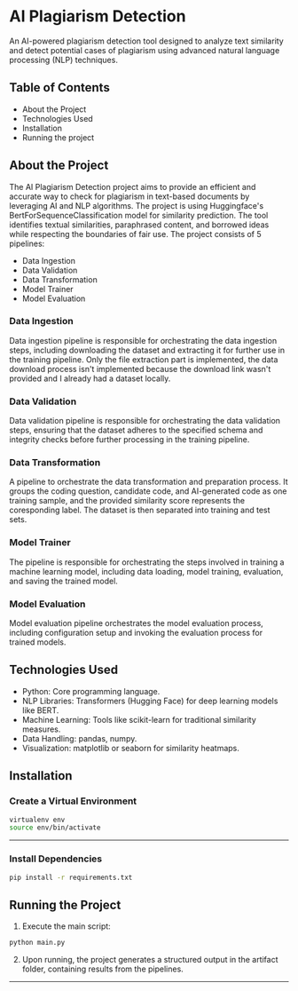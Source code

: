 # AI Plagiarism Detection

An AI-powered plagiarism detection tool designed to analyze text similarity and detect potential cases of plagiarism using advanced natural language processing (NLP) techniques.

## Table of Contents
- About the Project
- Technologies Used
- Installation
- Running the project

## About the Project
The AI Plagiarism Detection project aims to provide an efficient and accurate way to check for plagiarism in text-based documents by leveraging AI and NLP algorithms. The project is using Huggingface's BertForSequenceClassification model for similarity prediction. The tool identifies textual similarities, paraphrased content, and borrowed ideas while respecting the boundaries of fair use. The project consists of 5 pipelines:
- Data Ingestion
- Data Validation
- Data Transformation
- Model Trainer
- Model Evaluation

### Data Ingestion
Data ingestion pipeline is responsible for orchestrating the data ingestion steps, including downloading the dataset and extracting it for further use in the training pipeline. Only the file extraction part is implemented, the data download process isn't implemented because the download link wasn't provided and I already had a dataset locally.

### Data Validation
Data validation pipeline is responsible for orchestrating the data validation steps, ensuring that the dataset adheres to the specified schema and integrity checks before further processing in the training pipeline.

### Data Transformation
A pipeline to orchestrate the data transformation and preparation process. It groups the coding question, candidate code, and AI-generated code as one training sample, and the provided similarity score represents the coresponding label. The dataset is then separated into training and test sets.

### Model Trainer
The pipeline is responsible for orchestrating the steps involved in training a machine learning model, including data loading, model training, evaluation, and saving the trained model.

### Model Evaluation
Model evaluation pipeline orchestrates the model evaluation process, including configuration setup and invoking the evaluation process for trained models.

## Technologies Used
- Python: Core programming language.
- NLP Libraries: Transformers (Hugging Face) for deep learning models like BERT.
- Machine Learning: Tools like scikit-learn for traditional similarity measures.
- Data Handling: pandas, numpy.
- Visualization: matplotlib or seaborn for similarity heatmaps.

## Installation

### Create a Virtual Environment
```bash
virtualenv env
source env/bin/activate
```

---

### Install Dependencies
```bash
pip install -r requirements.txt
```

## Running the Project
1. Execute the main script:

```bash
python main.py
```

2. Upon running, the project generates a structured output in the artifact folder, containing results from the pipelines.

---